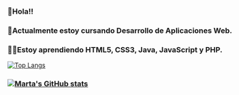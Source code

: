 ### 👋Hola!!
### 🌱Actualmente estoy cursando Desarrollo de Aplicaciones Web. 
### 👩‍💻Estoy aprendiendo HTML5, CSS3, Java, JavaScript y PHP.
[![Top Langs](https://github-readme-stats.vercel.app/api/top-langs/?username=marta-moran&layout=compact)](https://github.com/anuraghazra/github-readme-stats)
### [![Marta's GitHub stats](https://github-readme-stats.vercel.app/api?username=marta-moran&theme=dracula&show_icons=true)](https://github.com/anuraghazra/github-readme-stats)


<!--
**marta-moran/marta-moran** is a ✨ _special_ ✨ repository because its `README.md` (this file) appears on your GitHub profile.

Here are some ideas to get you started:

- 🔭 I’m currently working on ...
- 🌱 I’m currently learning ...
- 👯 I’m looking to collaborate on ...
- 🤔 I’m looking for help with ...
- 💬 Ask me about ...
- 📫 How to reach me: ...
- 😄 Pronouns: ...
- ⚡ Fun fact: ...
-->
